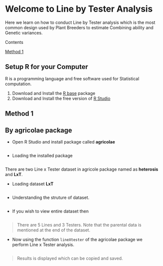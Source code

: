 # Welcome to Line by Tester Analysis 

  Here we learn on how to conduct Line by Tester analysis which is the most common design used by Plant Breeders to estimate Combining ability and Genetic variances. 


Contents

[Method 1](https://github.com/nandp1/Line-Tester-Analysis/blob/master/README.md#method-1)

##  Setup R for your Computer

R is a programming language and free software used for Statistical computation. 
1. Download and Install the [R base](https://cloud.r-project.org/) package
2. Download and Install the free version of [R Studio](https://rstudio.com/products/rstudio/download/) 



## Method 1 
## By agricolae package 
- Open R Studio and install package called **agricolae** 

```install.packages('agricolae', dependencies=True)
```                                        

- Loading the installed package 

```library(agricolae)
```

There are two Line x Tester dataset in agricole package named as **heterosis** and **LxT**. 

- Loading dataset **LxT**

```data(LxT)
```

- Understanding the struture of dataset. 

```str(LxT)
```

- If you wish to view entire dataset then

```View(LxT)
```

> There are 5 Lines and 3 Testers. Note that the parental data is mentioned at the end of the dataset. 

- Now using the function `lineXtester` of the agricolae package we perform Line x Tester analysis. 

```output2<-with(LxT,lineXtester(replication, line, tester, yield))
```

> Results is displayed which can be copied and saved. 









